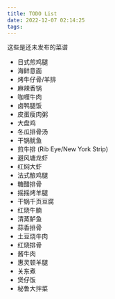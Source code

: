 ```yaml
---
title: TODO List
date: 2022-12-07 02:14:25
tags:
---
```


这些是还未发布的菜谱

- 日式煎鸡腿
- 海鲜意面
- 烤牛仔骨/羊排
- 麻辣香锅
- 咖喱牛肉
- 卤鸭腿饭
- 皮蛋瘦肉粥
- 大盘鸡
- 冬瓜排骨汤
- 干锅鱿鱼
- 煎牛排 (Rib Eye/New York Strip)
- 避风塘龙虾
- 红焖大虾
- 法式酿鸡腿
- 糖醋排骨
- 摇摇烤羊腿
- 干锅千页豆腐
- 红烧牛腩
- 清蒸鲈鱼
- 蒜香排骨
- 土豆烧牛肉
- 红烧排骨
- 酱牛肉
- 惠灵顿羊腿
- 关东煮
- 煲仔饭
- 秘鲁大拌菜